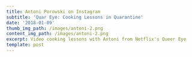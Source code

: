 ```yaml
---
title: Antoni Porowski on Instagram
subtitle: 'Quar Eye: Cooking Lessons in Quarantine'
date: '2018-01-09'
thumb_img_path: /images/antoni-2.png
content_img_path: /images/antoni-2.png
excerpt: Video cooking lessons with Antoni from Netflix's Queer Eye
template: post
---
```

